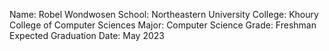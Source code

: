 Name: Robel Wondwosen 
School: Northeastern University 
College: Khoury College of Computer Sciences
Major: Computer Science 
Grade: Freshman 
Expected Graduation Date: May 2023